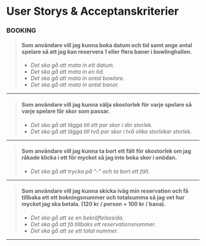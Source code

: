 # User Storys & Acceptanskriterier

### BOOKING
> #### Som användare vill jag kunna boka datum och tid samt ange antal spelare så att jag kan reservera 1 eller flera baner i bowlinghallen.
> - *Det ska gå att mata in ett datum.*
> - *Det ska gå att mata in en tid.*
> - *Det ska gå att mata in antal bowlare.*
> - *Det ska gå att mata in antal banor.*
---
> #### Som användare vill jag kunna välja skostorlek för varje spelare så varje spelare får skor som passar.
> - *Det ska gå att lägga till ett par skor i din storlek.*
> - *Det ska gå att lägga till två par skor i två olika storlekar storlek.*
---
> #### Som användare vill jag kunna ta bort ett fält för skostorlek om jag råkade klicka i ett för mycket så jag inte boka skor i onödan.
> - *Det ska gå att trycka på "-" och ta bort ett fält.*
---
> #### Som användare vill jag kunna skicka iväg min reservation och få tillbaka ett ett bokningsnummer och totalsumma så jag vet hur mycket jag ska betala. (120 kr / person + 100 kr / bana).
> - *Det ska gå att se en bekräftelsesida.*
> - *Det ska gå att få tillbaks ett reservationsnummer.*
> - *Det ska gå att se ett total nummer.*
---
